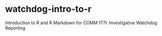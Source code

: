 # watchdog-intro-to-r
Introduction to R and R Markdown for COMM 177I: Investigative Watchdog Reporting
